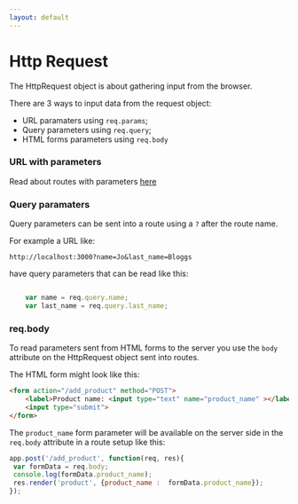 ```yaml
---
layout: default
---
```


# Http Request

The HttpRequest object is about gathering input from the browser.

There are 3 ways to input data from the request object:

* URL paramaters using `req.params`;
* Query parameters using `req.query`;
* HTML forms parameters using `req.body`

### URL with parameters

Read about routes with parameters [here](../steps/routes.html)

### Query paramaters

Query parameters can be sent into a route using a `?` after the route name.

For example a URL like:

`http://localhost:3000?name=Jo&last_name=Bloggs`

have query parameters that can be read like this:

```javascript

    var name = req.query.name;
    var last_name = req.query.last_name;

```

### req.body

To read parameters sent from HTML forms to the server you use the `body` attribute on the HttpRequest object sent into routes.

The HTML form might look like this:

```html
<form action="/add_product" method="POST">
    <label>Product name: <input type="text" name="product_name" ></label>
    <input type="submit">
</form>
```

The `product_name` form parameter will be available on the server side in the `req.body` attribute in a route setup like this:

```javascript
app.post('/add_product', function(req, res){
 var formData = req.body;
 console.log(formData.product_name);
 res.render('product', {product_name :  formData.product_name});
});
```

